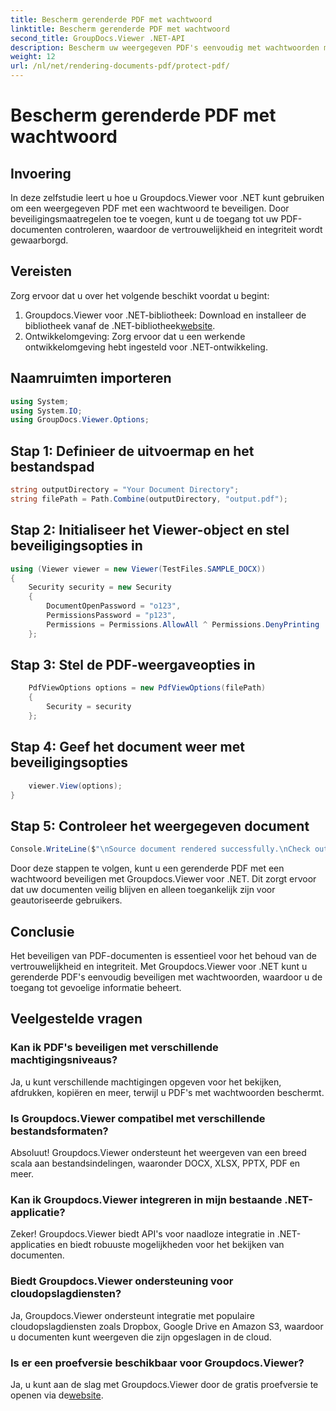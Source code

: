 ```yaml
---
title: Bescherm gerenderde PDF met wachtwoord
linktitle: Bescherm gerenderde PDF met wachtwoord
second_title: GroupDocs.Viewer .NET-API
description: Bescherm uw weergegeven PDF's eenvoudig met wachtwoorden met Groupdocs.Viewer voor .NET. Houd uw documenten veilig en vertrouwelijk.
weight: 12
url: /nl/net/rendering-documents-pdf/protect-pdf/
---
```


# Bescherm gerenderde PDF met wachtwoord

## Invoering
In deze zelfstudie leert u hoe u Groupdocs.Viewer voor .NET kunt gebruiken om een weergegeven PDF met een wachtwoord te beveiligen. Door beveiligingsmaatregelen toe te voegen, kunt u de toegang tot uw PDF-documenten controleren, waardoor de vertrouwelijkheid en integriteit wordt gewaarborgd.
## Vereisten
Zorg ervoor dat u over het volgende beschikt voordat u begint:
1.  Groupdocs.Viewer voor .NET-bibliotheek: Download en installeer de bibliotheek vanaf de .NET-bibliotheek[website](https://releases.groupdocs.com/viewer/net/).
2. Ontwikkelomgeving: Zorg ervoor dat u een werkende ontwikkelomgeving hebt ingesteld voor .NET-ontwikkeling.

## Naamruimten importeren
```csharp
using System;
using System.IO;
using GroupDocs.Viewer.Options;
```
## Stap 1: Definieer de uitvoermap en het bestandspad
```csharp
string outputDirectory = "Your Document Directory";
string filePath = Path.Combine(outputDirectory, "output.pdf");
```
## Stap 2: Initialiseer het Viewer-object en stel beveiligingsopties in
```csharp
using (Viewer viewer = new Viewer(TestFiles.SAMPLE_DOCX))
{
    Security security = new Security
    {
        DocumentOpenPassword = "o123",
        PermissionsPassword = "p123",
        Permissions = Permissions.AllowAll ^ Permissions.DenyPrinting
    };
```
## Stap 3: Stel de PDF-weergaveopties in
```csharp
    PdfViewOptions options = new PdfViewOptions(filePath)
    {
        Security = security
    };
```
## Stap 4: Geef het document weer met beveiligingsopties
```csharp
    viewer.View(options);
}
```
## Stap 5: Controleer het weergegeven document
```csharp
Console.WriteLine($"\nSource document rendered successfully.\nCheck output in {outputDirectory}.");
```
Door deze stappen te volgen, kunt u een gerenderde PDF met een wachtwoord beveiligen met Groupdocs.Viewer voor .NET. Dit zorgt ervoor dat uw documenten veilig blijven en alleen toegankelijk zijn voor geautoriseerde gebruikers.

## Conclusie
Het beveiligen van PDF-documenten is essentieel voor het behoud van de vertrouwelijkheid en integriteit. Met Groupdocs.Viewer voor .NET kunt u gerenderde PDF's eenvoudig beveiligen met wachtwoorden, waardoor u de toegang tot gevoelige informatie beheert.

## Veelgestelde vragen
### Kan ik PDF's beveiligen met verschillende machtigingsniveaus?
Ja, u kunt verschillende machtigingen opgeven voor het bekijken, afdrukken, kopiëren en meer, terwijl u PDF's met wachtwoorden beschermt.
### Is Groupdocs.Viewer compatibel met verschillende bestandsformaten?
Absoluut! Groupdocs.Viewer ondersteunt het weergeven van een breed scala aan bestandsindelingen, waaronder DOCX, XLSX, PPTX, PDF en meer.
### Kan ik Groupdocs.Viewer integreren in mijn bestaande .NET-applicatie?
Zeker! Groupdocs.Viewer biedt API's voor naadloze integratie in .NET-applicaties en biedt robuuste mogelijkheden voor het bekijken van documenten.
### Biedt Groupdocs.Viewer ondersteuning voor cloudopslagdiensten?
Ja, Groupdocs.Viewer ondersteunt integratie met populaire cloudopslagdiensten zoals Dropbox, Google Drive en Amazon S3, waardoor u documenten kunt weergeven die zijn opgeslagen in de cloud.
### Is er een proefversie beschikbaar voor Groupdocs.Viewer?
 Ja, u kunt aan de slag met Groupdocs.Viewer door de gratis proefversie te openen via de[website](https://releases.groupdocs.com/).